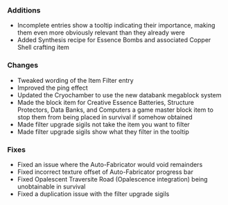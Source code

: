 ### Additions
- Incomplete entries show a tooltip indicating their importance, making them even more obviously relevant than they already were
- Added Synthesis recipe for Essence Bombs and associated Copper Shell crafting item

### Changes
- Tweaked wording of the Item Filter entry
- Improved the ping effect
- Updated the Cryochamber to use the new databank megablock system
- Made the block item for Creative Essence Batteries, Structure Protectors, Data Banks, and Computers a game master block item to stop them from being placed in survival if somehow obtained
- Made filter upgrade sigils not take the item you want to filter
- Made filter upgrade sigils show what they filter in the tooltip

### Fixes
- Fixed an issue where the Auto-Fabricator would void remainders
- Fixed incorrect texture offset of Auto-Fabricator progress bar
- Fixed Opalescent Traversite Road (Opalescence integration) being unobtainable in survival
- Fixed a duplication issue with the filter upgrade sigils